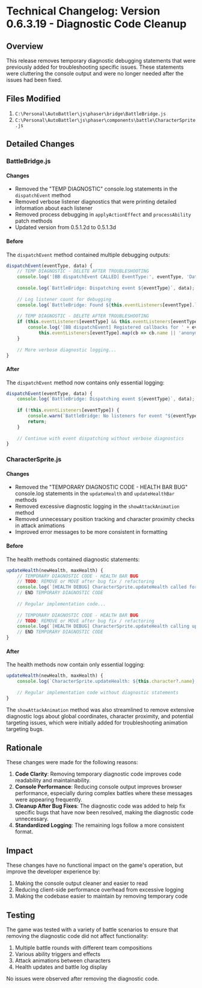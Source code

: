 # Technical Changelog: Version 0.6.3.19 - Diagnostic Code Cleanup

## Overview
This release removes temporary diagnostic debugging statements that were previously added for troubleshooting specific issues. These statements were cluttering the console output and were no longer needed after the issues had been fixed.

## Files Modified
1. `C:\Personal\AutoBattler\js\phaser\bridge\BattleBridge.js`
2. `C:\Personal\AutoBattler\js\phaser\components\battle\CharacterSprite.js`

## Detailed Changes

### BattleBridge.js

#### Changes
- Removed the "TEMP DIAGNOSTIC" console.log statements in the `dispatchEvent` method
- Removed verbose listener diagnostics that were printing detailed information about each listener
- Removed process debugging in `applyActionEffect` and `processAbility` patch methods
- Updated version from 0.5.1.2d to 0.5.1.3d

#### Before
The `dispatchEvent` method contained multiple debugging outputs:
```javascript
dispatchEvent(eventType, data) {
    // TEMP DIAGNOSTIC - DELETE AFTER TROUBLESHOOTING
    console.log('[BB dispatchEvent CALLED] EventType:', eventType, 'Data Keys:', data ? Object.keys(data) : 'No data', 'Raw Data (beware circular):', data);
    
    console.log(`BattleBridge: Dispatching event ${eventType}`, data);
    
    // Log listener count for debugging
    console.log(`BattleBridge: Found ${this.eventListeners[eventType].length} listeners for ${eventType}`);
    
    // TEMP DIAGNOSTIC - DELETE AFTER TROUBLESHOOTING
    if (this.eventListeners[eventType] && this.eventListeners[eventType].length > 0) { 
        console.log('[BB dispatchEvent] Registered callbacks for ' + eventType + ':', 
            this.eventListeners[eventType].map(cb => cb.name || 'anonymous_handler')); 
    }
    
    // More verbose diagnostic logging...
}
```

#### After
The `dispatchEvent` method now contains only essential logging:
```javascript
dispatchEvent(eventType, data) {
    console.log(`BattleBridge: Dispatching event ${eventType}`, data);
    
    if (!this.eventListeners[eventType]) {
        console.warn(`BattleBridge: No listeners for event "${eventType}"`);
        return;
    }
    
    // Continue with event dispatching without verbose diagnostics
}
```

### CharacterSprite.js

#### Changes
- Removed the "TEMPORARY DIAGNOSTIC CODE - HEALTH BAR BUG" console.log statements in the `updateHealth` and `updateHealthBar` methods
- Removed excessive diagnostic logging in the `showAttackAnimation` method
- Removed unnecessary position tracking and character proximity checks in attack animations
- Improved error messages to be more consistent in formatting

#### Before
The health methods contained diagnostic statements:
```javascript
updateHealth(newHealth, maxHealth) {
    // TEMPORARY DIAGNOSTIC CODE - HEALTH BAR BUG
    // TODO: REMOVE or MOVE after bug fix / refactoring
    console.log(`[HEALTH DEBUG] CharacterSprite.updateHealth called for ${this.character?.name}, HP: ${newHealth}/${maxHealth}`);
    // END TEMPORARY DIAGNOSTIC CODE
    
    // Regular implementation code...
    
    // TEMPORARY DIAGNOSTIC CODE - HEALTH BAR BUG
    // TODO: REMOVE or MOVE after bug fix / refactoring
    console.log(`[HEALTH DEBUG] CharacterSprite.updateHealth calling updateHealthBar for ${this.character?.name}`);
    // END TEMPORARY DIAGNOSTIC CODE
}
```

#### After
The health methods now contain only essential logging:
```javascript
updateHealth(newHealth, maxHealth) {
    console.log(`CharacterSprite.updateHealth: ${this.character?.name} health to ${newHealth}/${maxHealth}`);
    
    // Regular implementation code without diagnostic statements
}
```

The `showAttackAnimation` method was also streamlined to remove extensive diagnostic logs about global coordinates, character proximity, and potential targeting issues, which were initially added for troubleshooting animation targeting bugs.

## Rationale
These changes were made for the following reasons:

1. **Code Clarity**: Removing temporary diagnostic code improves code readability and maintainability.
2. **Console Performance**: Reducing console output improves browser performance, especially during complex battles where these messages were appearing frequently.
3. **Cleanup After Bug Fixes**: The diagnostic code was added to help fix specific bugs that have now been resolved, making the diagnostic code unnecessary.
4. **Standardized Logging**: The remaining logs follow a more consistent format.

## Impact
These changes have no functional impact on the game's operation, but improve the developer experience by:

1. Making the console output cleaner and easier to read
2. Reducing client-side performance overhead from excessive logging
3. Making the codebase easier to maintain by removing temporary code

## Testing
The game was tested with a variety of battle scenarios to ensure that removing the diagnostic code did not affect functionality:

1. Multiple battle rounds with different team compositions
2. Various ability triggers and effects
3. Attack animations between characters
4. Health updates and battle log display

No issues were observed after removing the diagnostic code.
